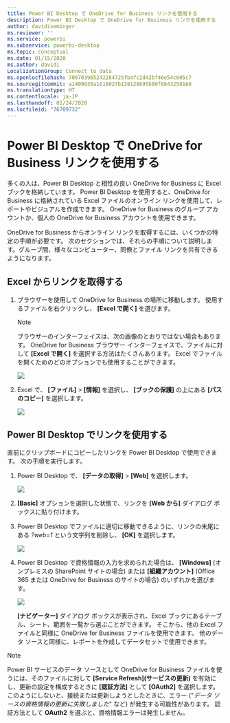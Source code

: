 ```yaml
---
title: Power BI Desktop で OneDrive for Business リンクを使用する
description: Power BI Desktop で OneDrive for Business リンクを使用する
author: davidiseminger
ms.reviewer: ''
ms.service: powerbi
ms.subservice: powerbi-desktop
ms.topic: conceptual
ms.date: 01/15/2020
ms.author: davidi
LocalizationGroup: Connect to data
ms.openlocfilehash: 706703985242284725fb4fc2d42bf46e54c605c7
ms.sourcegitcommit: a1409030a1616027b138128695b80f6843258168
ms.translationtype: HT
ms.contentlocale: ja-JP
ms.lasthandoff: 01/24/2020
ms.locfileid: "76709732"
---
```

# <a name="use-onedrive-for-business-links-in-power-bi-desktop"></a>Power BI Desktop で OneDrive for Business リンクを使用する
多くの人は、Power BI Desktop と相性の良い OneDrive for Business に Excel ブックを格納しています。 Power BI Desktop を使用すると、OneDrive for Business に格納されている Excel ファイルのオンライン リンクを使用して、レポートやビジュアルを作成できます。 OneDrive for Business のグループ アカウントか、個人の OneDrive for Business アカウントを使用できます。

OneDrive for Business からオンライン リンクを取得するには、いくつかの特定の手順が必要です。 次のセクションでは、それらの手順について説明します。グループ間、様々なコンピューター、同僚とファイル リンクを共有できるようになります。

## <a name="get-a-link-from-excel"></a>Excel からリンクを取得する
1. ブラウザーを使用して OneDrive for Business の場所に移動します。 使用するファイルを右クリックし、 **[Excel で開く]** を選びます。
   
   > [!NOTE]
   > ブラウザーのインターフェイスは、次の画像のとおりではない場合もあります。 OneDrive for Business ブラウザー インターフェイスで、ファイルに対して **[Excel で開く]** を選択する方法はたくさんあります。 Excel でファイルを開くためのどのオプションでも使用することができます。
   > 
   > 
   
   ![](media/desktop-use-onedrive-business-links/odb-links_02.png)
2. Excel で、 **[ファイル]**  >  **[情報]** を選択し、 **[ブックの保護]** の上にある **[パスのコピー]** を選択します。
   
   ![](media/desktop-use-onedrive-business-links/onedrive-copy-path.png)

## <a name="use-the-link-in-power-bi-desktop"></a>Power BI Desktop でリンクを使用する
直前にクリップボードにコピーしたリンクを Power BI Desktop で使用できます。 次の手順を実行します。

1. Power BI Desktop で、 **[データの取得]**  >  **[Web]** を選択します。
   
   ![](media/desktop-use-onedrive-business-links/power-bi-web-link-onedrive.png)
2. **[Basic]** オプションを選択した状態で、リンクを **[Web から]** ダイアログ ボックスに貼り付けます。
3. Power BI Desktop でファイルに適切に移動できるように、リンクの末尾にある *?web=1* という文字列を削除し、 **[OK]** を選択します。
   
    ![](media/desktop-use-onedrive-business-links/power-bi-web-link-confirmation.png) 
4. Power BI Desktop で資格情報の入力を求められた場合は、 **[Windows]** (オンプレミスの SharePoint サイトの場合) または **[組織アカウント]** (Office 365 または OneDrive for Business のサイトの場合) のいずれかを選びます。
   
   ![](media/desktop-use-onedrive-business-links/odb-links_06.png)

   **[ナビゲーター]** ダイアログ ボックスが表示され、Excel ブックにあるテーブル、シート、範囲を一覧から選ぶことができます。 そこから、他の Excel ファイルと同様に OneDrive for Business ファイルを使用できます。 他のデータ ソースと同様に、レポートを作成してデータセットで使用できます。

> [!NOTE]
> Power BI サービスのデータ ソースとして OneDrive for Business ファイルを使うには、そのファイルに対して **[Service Refresh]\(サービスの更新\)** を有効にし、更新の設定を構成するときに **[認証方法]** として **[OAuth2]** を選択します。 このようにしないと、接続または更新しようとしたときに、エラー ("*データ ソースの資格情報の更新に失敗しました*" など) が発生する可能性があります。 認証方法として **OAuth2** を選ぶと、資格情報エラーは発生しません。
> 
> 

